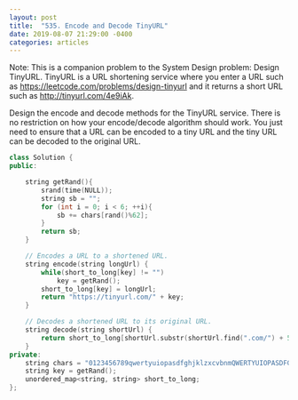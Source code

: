 ```yaml
---
layout: post
title:  "535. Encode and Decode TinyURL"
date: 2019-08-07 21:29:00 -0400
categories: articles
---
```

Note: This is a companion problem to the System Design problem: Design TinyURL.
TinyURL is a URL shortening service where you enter a URL such as https://leetcode.com/problems/design-tinyurl and it returns a short URL such as http://tinyurl.com/4e9iAk.

Design the encode and decode methods for the TinyURL service. There is no restriction on how your encode/decode algorithm should work. You just need to ensure that a URL can be encoded to a tiny URL and the tiny URL can be decoded to the original URL.

```c++
class Solution {
public:

    string getRand(){
        srand(time(NULL));
        string sb = "";
        for (int i = 0; i < 6; ++i){
            sb += chars[rand()%62];
        }
        return sb;
    }

    // Encodes a URL to a shortened URL.
    string encode(string longUrl) {
        while(short_to_long[key] != "")
            key = getRand();
        short_to_long[key] = longUrl;
        return "https://tinyurl.com/" + key;
    }

    // Decodes a shortened URL to its original URL.
    string decode(string shortUrl) {
        return short_to_long[shortUrl.substr(shortUrl.find(".com/") + 5)];
    }
private:
    string chars = "0123456789qwertyuiopasdfghjklzxcvbnmQWERTYUIOPASDFGHJKLZXCVBNM";
    string key = getRand();
    unordered_map<string, string> short_to_long;
};
```